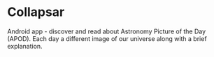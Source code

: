 # Collapsar

Android app - discover and read about Astronomy Picture of the Day (APOD). Each day a different image of our universe along with a brief explanation.
